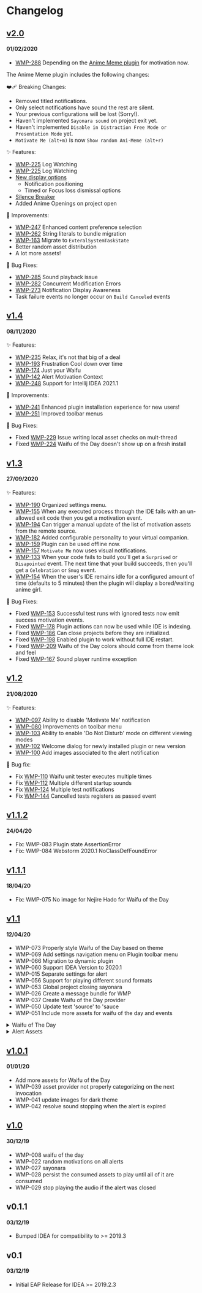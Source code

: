 # Changelog

## [v2.0](https://github.com/waifu-motivator/waifu-motivator-plugin/releases/tag/v2.0)

#### 01/02/2020

* [WMP-288](https://github.com/waifu-motivator/waifu-motivator-plugin/issues/288) Depending on the [Anime Meme plugin](https://github.com/Unthrottled/AMII) for motivation now.

The Anime Meme plugin includes the following changes:

❤️‍🩹 Breaking Changes:

* Removed titled notifications.
* Only select notifications have sound the rest are silent.
* Your previous configurations will be lost (Sorry!).
* Haven't implemented `Sayonara sound` on project exit yet.
* Haven't implemented `Disable in Distraction Free Mode or Presentation Mode` yet.
* `Motivate Me (alt+m)` is now `Show random Ani-Meme (alt+r)`

✨ Features:

* [WMP-225](https://github.com/waifu-motivator/waifu-motivator-plugin/issues/225) Log Watching
* [WMP-225](https://github.com/waifu-motivator/waifu-motivator-plugin/issues/225) Log Watching
* [New display options](https://github.com/Unthrottled/AMII#display️)
    - Notification positioning
    - Timed or Focus loss dismissal options
* [Silence Breaker](https://github.com/Unthrottled/AMII/pull/43)
* Added Anime Openings on project open

🙌 Improvements:

* [WMP-247](https://github.com/waifu-motivator/waifu-motivator-plugin/issues/247) Enhanced content preference selection
* [WMP-262](https://github.com/waifu-motivator/waifu-motivator-plugin/issues/262) String literals to bundle migration
* [WMP-163](https://github.com/waifu-motivator/waifu-motivator-plugin/issues/163) Migrate to `ExteralSystemTaskState`
* Better random asset distribution
* A lot more assets!

🐛 Bug Fixes:

* [WMP-285](https://github.com/waifu-motivator/waifu-motivator-plugin/issues/285) Sound playback issue
* [WMP-282](https://github.com/waifu-motivator/waifu-motivator-plugin/issues/282) Concurrent Modification Errors
* [WMP-273](https://github.com/waifu-motivator/waifu-motivator-plugin/issues/273) Notification Display Awareness
* Task failure events no longer occur on `Build Canceled` events

## [v1.4](https://github.com/waifu-motivator/waifu-motivator-plugin/releases/tag/v1.4)
#### 08/11/2020

✨ Features:

* [WMP-235](https://github.com/waifu-motivator/waifu-motivator-plugin/issues/235) Relax, it's not that big of a deal
* [WMP-193](https://github.com/waifu-motivator/waifu-motivator-plugin/issues/193) Frustration Cool down over time
* [WMP-174](https://github.com/waifu-motivator/waifu-motivator-plugin/issues/174) Just your Waifu
* [WMP-142](https://github.com/waifu-motivator/waifu-motivator-plugin/issues/142) Alert Motivation Context
* [WMP-248](https://github.com/waifu-motivator/waifu-motivator-plugin/issues/248) Support for Intellij IDEA 2021.1

🙌 Improvements:

* [WMP-241](https://github.com/waifu-motivator/waifu-motivator-plugin/issues/241) Enhanced plugin installation experience for new users!
* [WMP-251](https://github.com/waifu-motivator/waifu-motivator-plugin/issues/251) Improved toolbar menus

🐛 Bug Fixes:

* Fixed [WMP-229](https://github.com/waifu-motivator/waifu-motivator-plugin/issues/229) Issue writing local asset checks on mult-thread
* Fixed [WMP-224](https://github.com/waifu-motivator/waifu-motivator-plugin/issues/224) Waifu of the Day doesn't show up on a fresh install


## [v1.3](https://github.com/waifu-motivator/waifu-motivator-plugin/releases/tag/v1.3)
#### 27/09/2020

✨ Features:

* [WMP-190](https://github.com/waifu-motivator/waifu-motivator-plugin/issues/190) Organized settings menu.
* [WMP-155](https://github.com/waifu-motivator/waifu-motivator-plugin/issues/155) When any executed process through the IDE fails with an un-allowed exit code then you get a motivation event.
* [WMP-194](https://github.com/waifu-motivator/waifu-motivator-plugin/issues/194) Can trigger a manual update of the list of motivation assets from the remote source.
* [WMP-182](https://github.com/waifu-motivator/waifu-motivator-plugin/issues/182) Added configurable personality to your virtual companion.
* [WMP-159](https://github.com/waifu-motivator/waifu-motivator-plugin/issues/159) Plugin can be used offline now.
* [WMP-157](https://github.com/waifu-motivator/waifu-motivator-plugin/issues/157) `Motivate Me` now uses visual notifications.
* [WMP-133](https://github.com/waifu-motivator/waifu-motivator-plugin/issues/133) When your code fails to build you'll get a `Surprised` or `Disapointed` event. The next time that your build succeeds, then you'll get a `Celebration` or `Smug` event.
* [WMP-154](https://github.com/waifu-motivator/waifu-motivator-plugin/issues/154) When the user's IDE remains idle for a configured amount of time (defaults to 5 minutes) then the plugin will display a bored/waiting anime girl.

🐛 Bug Fixes:

* Fixed [WMP-153](https://github.com/waifu-motivator/waifu-motivator-plugin/issues/153) Successful test runs with ignored tests now emit success motivation events.
* Fixed [WMP-178](https://github.com/waifu-motivator/waifu-motivator-plugin/issues/178) Plugin actions can now be used while IDE is indexing.
* Fixed [WMP-186](https://github.com/waifu-motivator/waifu-motivator-plugin/issues/186) Can close projects before they are initialized.
* Fixed [WMP-198](https://github.com/waifu-motivator/waifu-motivator-plugin/issues/198) Enabled plugin to work without full IDE restart.
* Fixed [WMP-209](https://github.com/waifu-motivator/waifu-motivator-plugin/issues/209) Waifu of the Day colors should come from theme look and feel
* Fixed [WMP-167](https://github.com/waifu-motivator/waifu-motivator-plugin/issues/167) Sound player runtime exception


## [v1.2](https://github.com/waifu-motivator/waifu-motivator-plugin/releases/tag/v1.2)
#### 21/08/2020
✨ Features:

* [WMP-097](https://github.com/waifu-motivator/waifu-motivator-plugin/issues/97) Ability to disable 'Motivate Me' notification
* [WMP-080](https://github.com/waifu-motivator/waifu-motivator-plugin/issues/80) Improvements on toolbar menu
* [WMP-103](https://github.com/waifu-motivator/waifu-motivator-plugin/issues/103) Ability to enable 'Do Not Disturb' mode on different viewing modes
* [WMP-102](https://github.com/waifu-motivator/waifu-motivator-plugin/issues/102) Welcome dialog for newly installed plugin or new version
* [WMP-100](https://github.com/waifu-motivator/waifu-motivator-plugin/issues/100) Add images associated to the alert notification

🐛 Bug fix:

* Fix [WMP-110](https://github.com/waifu-motivator/waifu-motivator-plugin/issues/110) Waifu unit tester executes multiple times
* Fix [WMP-112](https://github.com/waifu-motivator/waifu-motivator-plugin/issues/112) Multiple different startup sounds
* Fix [WMP-124](https://github.com/waifu-motivator/waifu-motivator-plugin/issues/124) Multiple test notifications
* Fix [WMP-144](https://github.com/waifu-motivator/waifu-motivator-plugin/issues/144) Cancelled tests registers as passed event

## [v1.1.2](https://github.com/waifu-motivator/waifu-motivator-plugin/releases/tag/v1.1.2)
#### 24/04/20
* Fix: WMP-083 Plugin state AssertionError
* Fix: WMP-084 Webstorm 2020.1 NoClassDefFoundError

## [v1.1.1](https://github.com/waifu-motivator/waifu-motivator-plugin/releases/tag/v1.1.1)
#### 18/04/20
* Fix: WMP-075 No image for Nejire Hado for Waifu of the Day

## [v1.1](https://github.com/waifu-motivator/waifu-motivator-plugin/releases/tag/v1.1)
#### 12/04/20
* WMP-073 Properly style Waifu of the Day based on theme
* WMP-069 Add settings navigation menu on Plugin toolbar menu
* WMP-066 Migration to dynamic plugin
* WMP-060 Support IDEA Version to 2020.1
* WMP-015 Separate settings for alert
* WMP-056 Support for playing different sound formats
* WMP-053 Global project closing sayonara
* WMP-026 Create a message bundle for WMP
* WMP-037 Create Waifu of the Day provider
* WMP-050 Update text 'source' to 'sauce
* WMP-051 Include more assets for waifu of the day and events
<details>
  <summary>Waifu of The Day</summary>

    * Update Aqua image
    * Shinobu Kocho
    * Mitsuri Kanroji
    * Kanae Kocho
    * Kanao Tsuyuri
    * Toru Hagakure
    * Ochaco Uraraka
    * Kyoka Jiro
    * Nejire Hado
    * Eri
    * Himiko Toga
    * Ishtar
    * Lucy Heartfilia
    * Erza Scarlet
    * Wendy Marvell
    * Nao Tomori
    * Kotoko Iwanaga
    * Inori Yuzuriha
    * Miku Nakano
    * Ichika Nakano
    * Nino Nakano
    * Itsuki Nakano
    * Yotsuba Nakano
</details>

<details>
  <summary>Alert Assets</summary>

    * Nyaaan
    * Wwwwwwaaaaaaaaaaaaaaaaaaaaah
    * Wwwwaaaaaooowww
    * OH MY GAH
</details>


## [v1.0.1](https://github.com/waifu-motivator/waifu-motivator-plugin/releases/tag/v1.0.1)
#### 01/01/20
* Add more assets for Waifu of the Day
* WMP-039 asset provider not properly categorizing on the next invocation
* WMP-041 update images for dark theme
* WMP-042 resolve sound stopping when the alert is expired

## [v1.0](https://github.com/waifu-motivator/waifu-motivator-plugin/releases/tag/v1.0)
#### 30/12/19
* WMP-008 waifu of the day
* WMP-022 random motivations on all alerts
* WMP-027 sayonara
* WMP-028 persist the consumed assets to play until all of it are consumed
* WMP-029 stop playing the audio if the alert was closed

## v0.1.1
#### 03/12/19
* Bumped IDEA for compatibility to >= 2019.3

## v0.1
#### 03/12/19
* Initial EAP Release for IDEA >= 2019.2.3
